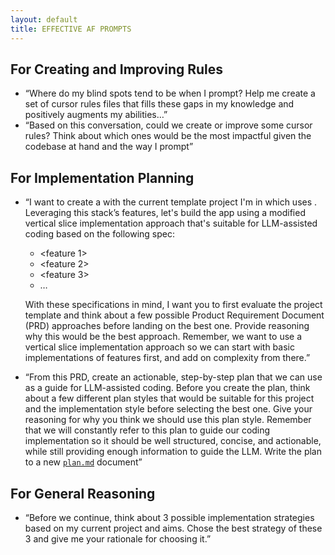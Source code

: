 ```yaml
---
layout: default
title: EFFECTIVE AF PROMPTS
---
```


## For Creating and Improving Rules

- “Where do my blind spots tend to be when I prompt? Help me create a set of cursor rules files that fills these gaps in my knowledge and positively augments my abilities…”
- “Based on this conversation, could we create or improve some cursor rules? Think about which ones would be the most impactful given the codebase at hand and the way I prompt”

## For Implementation Planning

- “I want to create a <insert app type here> with the current template project I'm in which uses <insert tech stack here>. Leveraging this stack’s features, let's build the app using a modified vertical slice implementation approach that's suitable for LLM-assisted coding based on the following spec:
    - <feature 1>
    - <feature 2>
    - <feature 3>
    - …
    
    With these specifications in mind, I want you to first evaluate the project template and think about a few possible Product Requirement Document (PRD) approaches before landing on the best one. Provide reasoning why this would be the best approach. Remember, we want to use a vertical slice implementation approach so we can start with basic implementations of features first, and add on complexity from there.”
    
- “From this PRD, create an actionable, step-by-step plan that we can use as a guide for LLM-assisted coding. Before you create the plan, think about a few different plan styles that would be suitable for this project and the implementation style before selecting the best one. Give your reasoning for why you think we should use this plan style. Remember that we will constantly refer to this plan to guide our coding implementation so it should be well structured, concise, and actionable, while still providing enough information to guide the LLM. Write the plan to a new [`plan.md`](http://plan.md) document”

## For General Reasoning

- “Before we continue, think about 3 possible implementation strategies based on my current project and aims. Chose the best strategy of these 3 and give me your rationale for choosing it.”